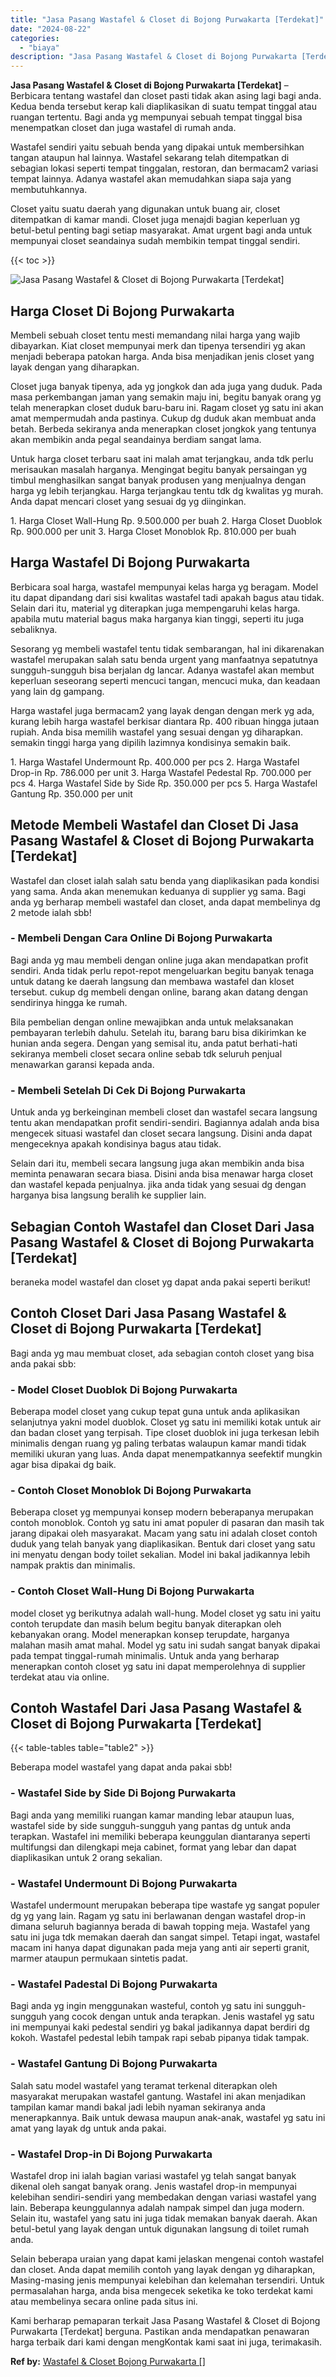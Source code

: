 ```yaml
---
title: "Jasa Pasang Wastafel & Closet di Bojong Purwakarta [Terdekat]"
date: "2024-08-22"
categories: 
  - "biaya"
description: "Jasa Pasang Wastafel & Closet di Bojong Purwakarta [Terdekat]. Kami berharap pemaparan terkait Jasa Pasang Wastafel & Closet di Bojong Purwakarta [Terdekat..."
---
```


**Jasa Pasang Wastafel & Closet di Bojong Purwakarta \[Terdekat\]** – Berbicara tentang wastafel dan closet pasti tidak akan asing lagi bagi anda. Kedua benda tersebut kerap kali diaplikasikan di suatu tempat tinggal atau ruangan tertentu. Bagi anda yg mempunyai sebuah tempat tinggal bisa menempatkan closet dan juga wastafel di rumah anda.

Wastafel sendiri yaitu sebuah benda yang dipakai untuk membersihkan tangan ataupun hal lainnya. Wastafel sekarang telah ditempatkan di sebagian lokasi seperti tempat tinggalan, restoran, dan bermacam2 variasi tempat lainnya. Adanya wastafel akan memudahkan siapa saja yang membutuhkannya.

Closet yaitu suatu daerah yang digunakan untuk buang air, closet ditempatkan di kamar mandi. Closet juga menajdi bagian keperluan yg betul-betul penting bagi setiap masyarakat. Amat urgent bagi anda untuk mempunyai closet seandainya sudah membikin tempat tinggal sendiri.

{{< toc >}}

![Jasa Pasang Wastafel & Closet di Bojong Purwakarta [Terdekat]](/images/wastafel-closet-murah42.png)

## Harga Closet Di Bojong Purwakarta

Membeli sebuah closet tentu mesti memandang nilai harga yang wajib dibayarkan. Kiat closet mempunyai merk dan tipenya tersendiri yg akan menjadi beberapa patokan harga. Anda bisa menjadikan jenis closet yang layak dengan yang diharapkan.

Closet juga banyak tipenya, ada yg jongkok dan ada juga yang duduk. Pada masa perkembangan jaman yang semakin maju ini, begitu banyak orang yg telah menerapkan closet duduk baru-baru ini. Ragam closet yg satu ini akan amat mempermudah anda pastinya. Cukup dg duduk akan membuat anda betah. Berbeda sekiranya anda menerapkan closet jongkok yang tentunya akan membikin anda pegal seandainya berdiam sangat lama.

Untuk harga closet terbaru saat ini malah amat terjangkau, anda tdk perlu merisaukan masalah harganya. Mengingat begitu banyak persaingan yg timbul menghasilkan sangat banyak produsen yang menjualnya dengan harga yg lebih terjangkau. Harga terjangkau tentu tdk dg kwalitas yg murah. Anda dapat mencari closet yang sesuai dg yg diinginkan.

1\. Harga Closet Wall-Hung Rp. 9.500.000 per buah 2. Harga Closet Duoblok Rp. 900.000 per unit 3. Harga Closet Monoblok Rp. 810.000 per buah

## Harga Wastafel Di Bojong Purwakarta

Berbicara soal harga, wastafel mempunyai kelas harga yg beragam. Model itu dapat dipandang dari sisi kwalitas wastafel tadi apakah bagus atau tidak. Selain dari itu, material yg diterapkan juga mempengaruhi kelas harga. apabila mutu material bagus maka harganya kian tinggi, seperti itu juga sebaliknya.

Sesorang yg membeli wastafel tentu tidak sembarangan, hal ini dikarenakan wastafel merupakan salah satu benda urgent yang manfaatnya sepatutnya sungguh-sungguh bisa berjalan dg lancar. Adanya wastafel akan membut keperluan seseorang seperti mencuci tangan, mencuci muka, dan keadaan yang lain dg gampang.

Harga wastafel juga bermacam2 yang layak dengan dengan merk yg ada, kurang lebih harga wastafel berkisar diantara Rp. 400 ribuan hingga jutaan rupiah. Anda bisa memilih wastafel yang sesuai dengan yg diharapkan. semakin tinggi harga yang dipilih lazimnya kondisinya semakin baik.

1\. Harga Wastafel Undermount Rp. 400.000 per pcs 2. Harga Wastafel Drop-in Rp. 786.000 per unit 3. Harga Wastafel Pedestal Rp. 700.000 per pcs 4. Harga Wastafel Side by Side Rp. 350.000 per pcs 5. Harga Wastafel Gantung Rp. 350.000 per unit

## Metode Membeli Wastafel dan Closet Di Jasa Pasang Wastafel & Closet di Bojong Purwakarta \[Terdekat\]

Wastafel dan closet ialah salah satu benda yang diaplikasikan pada kondisi yang sama. Anda akan menemukan keduanya di supplier yg sama. Bagi anda yg berharap membeli wastafel dan closet, anda dapat membelinya dg 2 metode ialah sbb!

### \- Membeli Dengan Cara Online Di Bojong Purwakarta

Bagi anda yg mau membeli dengan online juga akan mendapatkan profit sendiri. Anda tidak perlu repot-repot mengeluarkan begitu banyak tenaga untuk datang ke daerah langsung dan membawa wastafel dan kloset tersebut. cukup dg membeli dengan online, barang akan datang dengan sendirinya hingga ke rumah.

Bila pembelian dengan online mewajibkan anda untuk melaksanakan pembayaran terlebih dahulu. Setelah itu, barang baru bisa dikirimkan ke hunian anda segera. Dengan yang semisal itu, anda patut berhati-hati sekiranya membeli closet secara online sebab tdk seluruh penjual menawarkan garansi kepada anda.

### \- Membeli Setelah Di Cek Di Bojong Purwakarta

Untuk anda yg berkeinginan membeli closet dan wastafel secara langsung tentu akan mendapatkan profit sendiri-sendiri. Bagiannya adalah anda bisa mengecek situasi wastafel dan closet secara langsung. Disini anda dapat mengeceknya apakah kondisinya bagus atau tidak.

Selain dari itu, membeli secara langsung juga akan membikin anda bisa meminta penawaran secara biasa. Disini anda bisa menawar harga closet dan wastafel kepada penjualnya. jika anda tidak yang sesuai dg dengan harganya bisa langsung beralih ke supplier lain.

## Sebagian Contoh Wastafel dan Closet Dari Jasa Pasang Wastafel & Closet di Bojong Purwakarta \[Terdekat\]

beraneka model wastafel dan closet yg dapat anda pakai seperti berikut!

## Contoh Closet Dari Jasa Pasang Wastafel & Closet di Bojong Purwakarta \[Terdekat\]

Bagi anda yg mau membuat closet, ada sebagian contoh closet yang bisa anda pakai sbb:

### \- Model Closet Duoblok Di Bojong Purwakarta

Beberapa model closet yang cukup tepat guna untuk anda aplikasikan selanjutnya yakni model duoblok. Closet yg satu ini memiliki kotak untuk air dan badan closet yang terpisah. Tipe closet duoblok ini juga terkesan lebih minimalis dengan ruang yg paling terbatas walaupun kamar mandi tidak memiliki ukuran yang luas. Anda dapat menempatkannya seefektif mungkin agar bisa dipakai dg baik.

### \- Contoh Closet Monoblok Di Bojong Purwakarta

Beberapa closet yg mempunyai konsep modern beberapanya merupakan contoh monoblok. Contoh yg satu ini amat populer di pasaran dan masih tak jarang dipakai oleh masyarakat. Macam yang satu ini adalah closet contoh duduk yang telah banyak yang diaplikasikan. Bentuk dari closet yang satu ini menyatu dengan body toilet sekalian. Model ini bakal jadikannya lebih nampak praktis dan minimalis.

### \- Contoh Closet Wall-Hung Di Bojong Purwakarta

model closet yg berikutnya adalah wall-hung. Model closet yg satu ini yaitu contoh terupdate dan masih belum begitu banyak diterapkan oleh kebanyakan orang. Model menerapkan konsep terupdate, harganya malahan masih amat mahal. Model yg satu ini sudah sangat banyak dipakai pada tempat tinggal-rumah minimalis. Untuk anda yang berharap menerapkan contoh closet yg satu ini dapat memperolehnya di supplier terdekat atau via online.

## Contoh Wastafel Dari Jasa Pasang Wastafel & Closet di Bojong Purwakarta \[Terdekat\]

{{< table-tables table="table2" >}}

Beberapa model wastafel yang dapat anda pakai sbb!

### \- Wastafel Side by Side Di Bojong Purwakarta

Bagi anda yang memiliki ruangan kamar manding lebar ataupun luas, wastafel side by side sungguh-sungguh yang pantas dg untuk anda terapkan. Wastafel ini memiliki beberapa keunggulan diantaranya seperti multifungsi dan dilengkapi meja cabinet, format yang lebar dan dapat diaplikasikan untuk 2 orang sekalian.

### \- Wastafel Undermount Di Bojong Purwakarta

Wastafel undermount merupakan beberapa tipe wastafe yg sangat populer dg yg yang lain. Ragam yg satu ini berlawanan dengan wastafel drop-in dimana seluruh bagiannya berada di bawah topping meja. Wastafel yang satu ini juga tdk memakan daerah dan sangat simpel. Tetapi ingat, wastafel macam ini hanya dapat digunakan pada meja yang anti air seperti granit, marmer ataupun permukaan sintetis padat.

### \- Wastafel Padestal Di Bojong Purwakarta

Bagi anda yg ingin menggunakan wasteful, contoh yg satu ini sungguh-sungguh yang cocok dengan untuk anda terapkan. Jenis wastafel yg satu ini mempunyai kaki pedestal sendiri yg bakal jadikannya dapat berdiri dg kokoh. Wastafel pedestal lebih tampak rapi sebab pipanya tidak tampak.

### \- Wastafel Gantung Di Bojong Purwakarta

Salah satu model wastafel yang teramat terkenal diterapkan oleh masyarakat merupakan wastafel gantung. Wastafel ini akan menjadikan tampilan kamar mandi bakal jadi lebih nyaman sekiranya anda menerapkannya. Baik untuk dewasa maupun anak-anak, wastafel yg satu ini amat yang layak dg untuk anda pakai.

### \- Wastafel Drop-in Di Bojong Purwakarta

Wastafel drop ini ialah bagian variasi wastafel yg telah sangat banyak dikenal oleh sangat banyak orang. Jenis wastafel drop-in mempunyai kelebihan sendiri-sendiri yang membedakan dengan variasi wastafel yang lain. Beberapa keunggulannya adalah nampak simpel dan juga modern. Selain itu, wastafel yang satu ini juga tidak memakan banyak daerah. Akan betul-betul yang layak dengan untuk digunakan langsung di toilet rumah anda.

Selain beberapa uraian yang dapat kami jelaskan mengenai contoh wastafel dan closet. Anda dapat memilih contoh yang layak dengan yg diharapkan, Masing-masing jenis mempunyai kelebihan dan kelemahan tersendiri. Untuk permasalahan harga, anda bisa mengecek seketika ke toko terdekat kami atau membelinya secara online pada situs ini.

Kami berharap pemaparan terkait Jasa Pasang Wastafel & Closet di Bojong Purwakarta \[Terdekat\] berguna. Pastikan anda mendapatkan penawaran harga terbaik dari kami dengan mengKontak kami saat ini juga, terimakasih.

**Ref by:** [Wastafel & Closet Bojong Purwakarta []](https://id.wikipedia.org/wiki/Wastafel)
